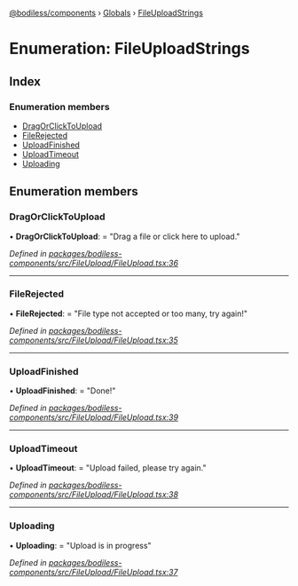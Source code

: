 [@bodiless/components](../README.md) › [Globals](../globals.md) › [FileUploadStrings](fileuploadstrings.md)

# Enumeration: FileUploadStrings

## Index

### Enumeration members

* [DragOrClickToUpload](fileuploadstrings.md#dragorclicktoupload)
* [FileRejected](fileuploadstrings.md#filerejected)
* [UploadFinished](fileuploadstrings.md#uploadfinished)
* [UploadTimeout](fileuploadstrings.md#uploadtimeout)
* [Uploading](fileuploadstrings.md#uploading)

## Enumeration members

###  DragOrClickToUpload

• **DragOrClickToUpload**: = "Drag a file or click here to upload."

*Defined in [packages/bodiless-components/src/FileUpload/FileUpload.tsx:36](https://github.com/johnsonandjohnson/Bodiless-JS/blob/2b90eb02/packages/bodiless-components/src/FileUpload/FileUpload.tsx#L36)*

___

###  FileRejected

• **FileRejected**: = "File type not accepted or too many, try again!"

*Defined in [packages/bodiless-components/src/FileUpload/FileUpload.tsx:35](https://github.com/johnsonandjohnson/Bodiless-JS/blob/2b90eb02/packages/bodiless-components/src/FileUpload/FileUpload.tsx#L35)*

___

###  UploadFinished

• **UploadFinished**: = "Done!"

*Defined in [packages/bodiless-components/src/FileUpload/FileUpload.tsx:39](https://github.com/johnsonandjohnson/Bodiless-JS/blob/2b90eb02/packages/bodiless-components/src/FileUpload/FileUpload.tsx#L39)*

___

###  UploadTimeout

• **UploadTimeout**: = "Upload failed, please try again."

*Defined in [packages/bodiless-components/src/FileUpload/FileUpload.tsx:38](https://github.com/johnsonandjohnson/Bodiless-JS/blob/2b90eb02/packages/bodiless-components/src/FileUpload/FileUpload.tsx#L38)*

___

###  Uploading

• **Uploading**: = "Upload is in progress"

*Defined in [packages/bodiless-components/src/FileUpload/FileUpload.tsx:37](https://github.com/johnsonandjohnson/Bodiless-JS/blob/2b90eb02/packages/bodiless-components/src/FileUpload/FileUpload.tsx#L37)*
